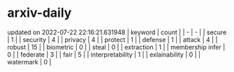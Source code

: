 # arxiv-daily
updated on 2022-07-22 22:16:21.631948
| keyword | count |
| - | - |
| secure | 1 |
| security | 4 |
| privacy | 4 |
| protect | 1 |
| defense | 1 |
| attack | 4 |
| robust | 15 |
| biometric | 0 |
| steal | 0 |
| extraction | 1 |
| membership infer | 0 |
| federate | 3 |
| fair | 5 |
| interpretability | 1 |
| exlainability | 0 |
| watermark | 0 |
